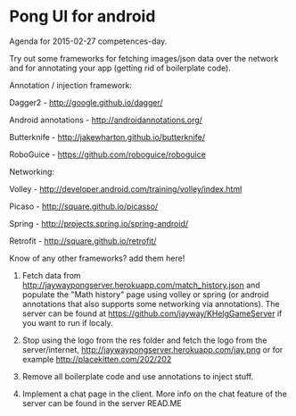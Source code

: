 # Pong UI for android

Agenda for 2015-02-27 competences-day.

Try out some frameworks for fetching images/json data over the network and for annotating your app (getting rid of boilerplate code).

Annotation / injection framework:

Dagger2 - http://google.github.io/dagger/ 

Android annotations - http://androidannotations.org/

Butterknife - http://jakewharton.github.io/butterknife/

RoboGuice - https://github.com/roboguice/roboguice

Networking:

Volley - http://developer.android.com/training/volley/index.html

Picaso - http://square.github.io/picasso/

Spring - http://projects.spring.io/spring-android/

Retrofit - http://square.github.io/retrofit/


Know of any other frameworks? add them here!


1. Fetch data from http://jaywaypongserver.herokuapp.com/match_history.json and populate the "Math history" page using volley or spring (or android annotations that also supports some networking via annotations).
The server can be found at https://github.com/jayway/KHelgGameServer if you want to run if localy.

2. Stop using the logo from the res folder and fetch the logo from the server/internet, http://jaywaypongserver.herokuapp.com/jay.png or for example http://placekitten.com/202/202

3. Remove all boilerplate code and use annotations to inject stuff.

4. Implement a chat page in the client. More info on the chat feature of the server can be found in the server READ.ME
